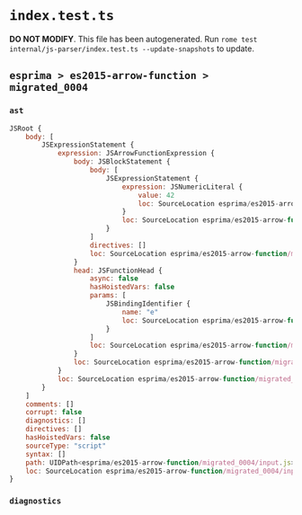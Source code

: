 # `index.test.ts`

**DO NOT MODIFY**. This file has been autogenerated. Run `rome test internal/js-parser/index.test.ts --update-snapshots` to update.

## `esprima > es2015-arrow-function > migrated_0004`

### `ast`

```javascript
JSRoot {
	body: [
		JSExpressionStatement {
			expression: JSArrowFunctionExpression {
				body: JSBlockStatement {
					body: [
						JSExpressionStatement {
							expression: JSNumericLiteral {
								value: 42
								loc: SourceLocation esprima/es2015-arrow-function/migrated_0004/input.js 1:7-1:9
							}
							loc: SourceLocation esprima/es2015-arrow-function/migrated_0004/input.js 1:7-1:10
						}
					]
					directives: []
					loc: SourceLocation esprima/es2015-arrow-function/migrated_0004/input.js 1:5-1:12
				}
				head: JSFunctionHead {
					async: false
					hasHoistedVars: false
					params: [
						JSBindingIdentifier {
							name: "e"
							loc: SourceLocation esprima/es2015-arrow-function/migrated_0004/input.js 1:0-1:1 (e)
						}
					]
					loc: SourceLocation esprima/es2015-arrow-function/migrated_0004/input.js 1:0-1:4
				}
				loc: SourceLocation esprima/es2015-arrow-function/migrated_0004/input.js 1:0-1:12
			}
			loc: SourceLocation esprima/es2015-arrow-function/migrated_0004/input.js 1:0-1:12
		}
	]
	comments: []
	corrupt: false
	diagnostics: []
	directives: []
	hasHoistedVars: false
	sourceType: "script"
	syntax: []
	path: UIDPath<esprima/es2015-arrow-function/migrated_0004/input.js>
	loc: SourceLocation esprima/es2015-arrow-function/migrated_0004/input.js 1:0-2:0
}
```

### `diagnostics`

```

```
